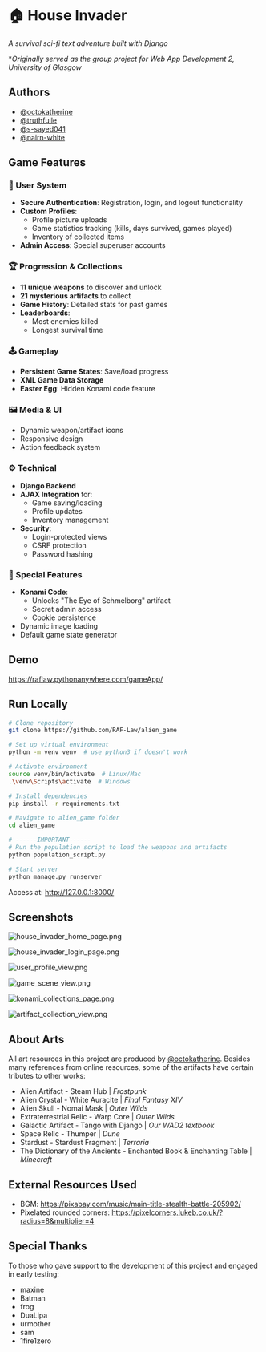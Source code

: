# 🏠 House Invader  
*A survival sci-fi text adventure built with Django*

**Originally served as the group project for Web App Development 2, University of Glasgow*

## Authors
- [@octokatherine](https://github.com/RAF-Law)
- [@truthfulle](https://github.com/truthfulle)  
- [@s-sayed041](https://github.com/s-sayed041)  
- [@nairn-white](https://github.com/nairn-white)  

## Game Features

### 👤 User System
- **Secure Authentication**: Registration, login, and logout functionality  
- **Custom Profiles**:
  - Profile picture uploads  
  - Game statistics tracking (kills, days survived, games played)  
  - Inventory of collected items  
- **Admin Access**: Special superuser accounts  

### 🏆 Progression & Collections
- **11 unique weapons** to discover and unlock  
- **21 mysterious artifacts** to collect  
- **Game History**: Detailed stats for past games  
- **Leaderboards**:
  - Most enemies killed  
  - Longest survival time  

### 🕹️ Gameplay
- **Persistent Game States**: Save/load progress  
- **XML Game Data Storage**  
- **Easter Egg**: Hidden Konami code feature    

### 🖼️ Media & UI
- Dynamic weapon/artifact icons  
- Responsive design  
- Action feedback system  

### ⚙️ Technical
- **Django Backend**  
- **AJAX Integration** for:
  - Game saving/loading  
  - Profile updates  
  - Inventory management  
- **Security**:
  - Login-protected views  
  - CSRF protection  
  - Password hashing  

### 🎉 Special Features
- **Konami Code**:
  - Unlocks "The Eye of Schmelborg" artifact  
  - Secret admin access  
  - Cookie persistence  
- Dynamic image loading  
- Default game state generator  

## Demo  
https://raflaw.pythonanywhere.com/gameApp/

## Run Locally

```bash
# Clone repository
git clone https://github.com/RAF-Law/alien_game

# Set up virtual environment
python -m venv venv  # use python3 if doesn't work

# Activate environment
source venv/bin/activate  # Linux/Mac
.\venv\Scripts\activate  # Windows

# Install dependencies
pip install -r requirements.txt

# Navigate to alien_game folder
cd alien_game

# ------IMPORTANT------
# Run the population script to load the weapons and artifacts
python population_script.py

# Start server
python manage.py runserver
```
Access at: http://127.0.0.1:8000/

## Screenshots

![house_invader_home_page.png](<https://media-hosting.imagekit.io/458f60f86f2d47ab/house_invader_home_page.png?Expires=1837702522&Key-Pair-Id=K2ZIVPTIP2VGHC&Signature=x5BuIPMFen0bcVBKyM3nuGUmB6IUd54zELOFYqBUOKbHPhRpKejh-X1ue4RXcCa8BBZby6cZVbaukZDwLHlNrOqawFGxfGg8PfleyB1pNLWifCIXLLAxVT8nnnNU6OmqZQnvZfV3~4hBgijZ0b2~0LnVjmFV~V5Ov~BPgyutYN8Ywb1HOQWlcV2TZbBIW-5JwmdF85Bu1AH~ozKSjT9tL3XhSP7eMbUdlpRLaFraxsEqXCW2TwenPHp9Oz6sDIHOYGGGfweY63xF3ZlBXgn4BKZIZICz2~KTNA7bkweYGAXqcNBbZKei6Ud53nMmitCZuz1nqEICsUh~vjo7v0rdVg__>)

![house_invader_login_page.png](<https://media-hosting.imagekit.io/f5a48861331f4f30/house_invader_login_page.png?Expires=1837703328&Key-Pair-Id=K2ZIVPTIP2VGHC&Signature=QP2puKei4ByDTh2HbWFN92tXNCyjCvaph3YV~JVOVMvuUpbB7mf1tcLX10Z9gdInzlgUq1bKnWrQdSgPqgFt55nscuP0yYzLUWW7V4DVB7cctoz~mqM3LAsNQwzh0wFRBvVoxeDbiykLf8VXjoTs9SyFJ4JlIh1tZFAjF8uIfoNIlsYd06KEyBOy5FhEnhjg6a3n5jtN3PyTctQ5uODD4mGf6fn5DJUQx9Ub-iKzHiORXkwcLSAqQqX6dy6Mk-qukrQ-jRJn5pWOoO4LModW8sqbaxBlLnPEhnw0wlXYlKZ8JmDDjQRY6m5XbGwFTGh2r6IJZdVO5xR-4zE~TW9Llg__>)

![user_profile_view.png](<https://media-hosting.imagekit.io/f600dac255054fbb/user_profile_view.png?Expires=1837714519&Key-Pair-Id=K2ZIVPTIP2VGHC&Signature=QgPcSzanxzDY1rG3sEeAOd5YhD4mKIgRa1-IuoroURFF--6FLzYeSHGvbe4RvXzWs69LQ--hZyNbUA441lmKgzvPgU1ne-uixEekuKnqHhtxI5hyMVhbeUYAHKQBPDlWHt7mQSVYBvhlI7r1sNZwLc1cWnxNfDEkBQss4RVjnz2p2JKHpPLaaEA9LH-wLnz0bWJHsn-st~fpkWR~lzMlCK2iegVC1mUW6jTzJ2WlU8UfbkXtgL5eOE39y1QTANo2XmyyVJUUhoDToinlt9hZXaNvYa7TbT1Vaz-FTK7ZadFw~EFSOg9wre61svUgP3W9P65yOGaSRWffsgJxmyy5EA__>)

![game_scene_view.png](<https://media-hosting.imagekit.io/dd83a7be518749ea/game_scene_view.png?Expires=1837714845&Key-Pair-Id=K2ZIVPTIP2VGHC&Signature=BC4M-lFxx5g1ywjqwu-GT2nU2RniQ4gREFJIDNWA-wJF~LAOUmn8hIo-sfwDh-PzB~BcW0EWNVoki-shVWlIJq3cNwMYWkPIpaDZd8UI4b8h1Oey5toa~arUsy9xvdKFCRFLQZ6pfhZPGHph7DcxEsFAG3siUxKkvJd0e2GByDXHsAxs6hxmZJkH-Tc~YRhS-prgNP3S0a8R7iq4aqwLmmtkYkezkTuzogohq4cNWcxHGS8Tqu6O0zmxtlX1MsLLHQhP1W2iDfeH5CTnjjEn9cn1o~tO-0B4rFc-DtdaHazn8WMmA1TT4Olzd~IAhsN5FFAn-N~3OLdCT7JshGylbw__>)

![konami_collections_page.png](<https://media-hosting.imagekit.io/fd9cb0beb7fb4efb/konami_collections_page.png?Expires=1837703003&Key-Pair-Id=K2ZIVPTIP2VGHC&Signature=0wC-8P75LWRvoP89jOIoifdxEx3T-DtVbkkx6dAzQ2QMph-emVYe3wpjkw35T8SaU20LuNuxyUqTnQ3QuItfwIA-jPTibPsvMWZa1H5jlnFraJXQo8umUfiKR4jzVrjZxqb9xH5pro7DIX3eKnRLRH2jJYIkvk~qXCvFAyc93ZttOs6KzQnx6vipjUST2tmWpHierM3NRhSx9SAXsz3qLoIvopKQkcqkA8PGb0vmQsgp4PvNScM~U0VVJSTN~sCqRVdBmPQKZexaPUXPHUxP5~OSl6Ejk3WiE1zn-qBXq8EWhfOaCTS5p9DPI7tZBq0UZJ9kkjUpK7VFCz5fFZ6VRg__>)

![artifact_collection_view.png](<https://media-hosting.imagekit.io/15e53cc300734465/artifact_collection_view.png?Expires=1837715833&Key-Pair-Id=K2ZIVPTIP2VGHC&Signature=yc0RcOnPMIz2YzOIC4I8qcgkvTMqtdaBwibk3pSfZtxghz0fv-Wk~Ess37niPZNE-TR1B~Ig7gIIBzXQcM~kKBQ~fRsRxzpGLR3EgxK06L~B8h7tqpHPAJ23r-VEm5C3fkso91vA1BTdaNBoQj6F-L6YdoS~x3K8djDwrHj2tqBkgarygK8UFUTd-4t015GyH5b~F9rJTGp50iv~0Au2y1KeOifiUDxC2VAMp4pPqjoIDsYeFUd2cx8TqefcIFvWuHoUOE6U7iXwcuG5abCAChy97EqeU4buBxvE6dN6unE7Z5C7QZSYU5fCivb3f7~GlYG5CkCxMtfn9ikrpAbm9A__>)

## About Arts

All art resources in this project are produced by [@octokatherine](https://github.com/RAF-Law). Besides many references from online resources, some of the artifacts have certain tributes to other works:

- Alien Artifact - Steam Hub | *Frostpunk*
- Alien Crystal - White Auracite | *Final Fantasy XIV*
- Alien Skull - Nomai Mask | *Outer Wilds*
- Extraterrestrial Relic - Warp Core | *Outer Wilds*
- Galactic Artifact - Tango with Django | *Our WAD2 textbook*
- Space Relic - Thumper | *Dune*
- Stardust - Stardust Fragment | *Terraria*
- The Dictionary of the Ancients - Enchanted Book & Enchanting Table | *Minecraft*
  
## External Resources Used
- BGM: https://pixabay.com/music/main-title-stealth-battle-205902/
- Pixelated rounded corners: https://pixelcorners.lukeb.co.uk/?radius=8&multiplier=4

## Special Thanks

To those who gave support to the development of this project and engaged in early testing:
- maxine
- Batman
- frog
- DuaLipa
- urmother
- sam
- 1fire1zero

